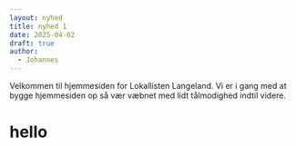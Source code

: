 ```yaml
---
layout: nyhed
title: nyhed 1
date: 2025-04-02
draft: true
author:
  - Johannes
---
```

Velkommen til hjemmesiden for Lokallisten Langeland. Vi er i gang med at bygge hjemmesiden op så vær væbnet med lidt tålmodighed indtil videre.

# hello
